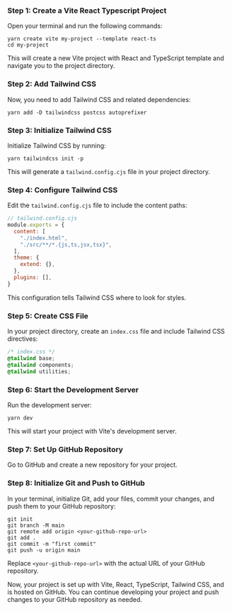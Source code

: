 ### Step 1: Create a Vite React Typescript Project

Open your terminal and run the following commands:

```shell
yarn create vite my-project --template react-ts
cd my-project
```

This will create a new Vite project with React and TypeScript template and navigate you to the project directory.

### Step 2: Add Tailwind CSS

Now, you need to add Tailwind CSS and related dependencies:

```shell
yarn add -D tailwindcss postcss autoprefixer
```

### Step 3: Initialize Tailwind CSS

Initialize Tailwind CSS by running:

```shell
yarn tailwindcss init -p
```

This will generate a `tailwind.config.cjs` file in your project directory.

### Step 4: Configure Tailwind CSS

Edit the `tailwind.config.cjs` file to include the content paths:

```javascript
// tailwind.config.cjs
module.exports = {
  content: [
    "./index.html",
    "./src/**/*.{js,ts,jsx,tsx}",
  ],
  theme: {
    extend: {},
  },
  plugins: [],
}
```

This configuration tells Tailwind CSS where to look for styles.

### Step 5: Create CSS File

In your project directory, create an `index.css` file and include Tailwind CSS directives:

```css
/* index.css */
@tailwind base;
@tailwind components;
@tailwind utilities;
```

### Step 6: Start the Development Server

Run the development server:

```shell
yarn dev
```

This will start your project with Vite's development server.

### Step 7: Set Up GitHub Repository

Go to GitHub and create a new repository for your project.

### Step 8: Initialize Git and Push to GitHub

In your terminal, initialize Git, add your files, commit your changes, and push them to your GitHub repository:

```shell
git init
git branch -M main
git remote add origin <your-github-repo-url>
git add .
git commit -m "first commit"
git push -u origin main
```

Replace `<your-github-repo-url>` with the actual URL of your GitHub repository.

Now, your project is set up with Vite, React, TypeScript, Tailwind CSS, and is hosted on GitHub. You can continue developing your project and push changes to your GitHub repository as needed.